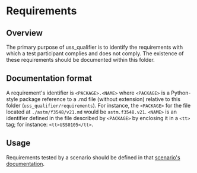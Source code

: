 # Requirements

## Overview

The primary purpose of uss_qualifier is to identify the requirements with which a test participant complies and does not comply.  The existence of these requirements should be documented within this folder.

## Documentation format

A requirement's identifier is `<PACKAGE>.<NAME>` where `<PACKAGE>` is a Python-style package reference to a .md file (without extension) relative to this folder (`uss_qualifier/requirements`).  For instance, the `<PACKAGE>` for the file located at `./astm/f3548/v21.md` would be `astm.f3548.v21`.  `<NAME>` is an identifier defined in the file described by `<PACKAGE>` by enclosing it in a `<tt>` tag; for instance: `<tt>USS0105</tt>`.

## Usage

Requirements tested by a scenario should be defined in that [scenario's documentation](../scenarios/README.md).
